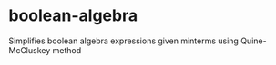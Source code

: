 # boolean-algebra
Simplifies boolean algebra expressions given minterms using Quine-McCluskey method
